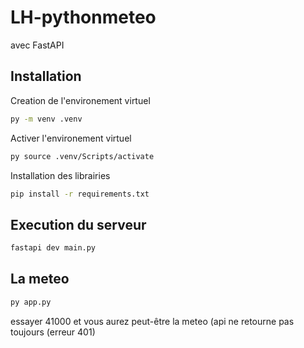# LH-pythonmeteo
avec FastAPI

## Installation
Creation de l'environement virtuel
 ```bash
py -m venv .venv
```

Activer l'environement virtuel
```bash
py source .venv/Scripts/activate
```

Installation des librairies
````bash
pip install -r requirements.txt
````

## Execution du serveur
````bash
fastapi dev main.py
````

## La meteo
````bash
py app.py
````
essayer 41000 et vous aurez peut-être la meteo (api ne retourne pas toujours (erreur 401)